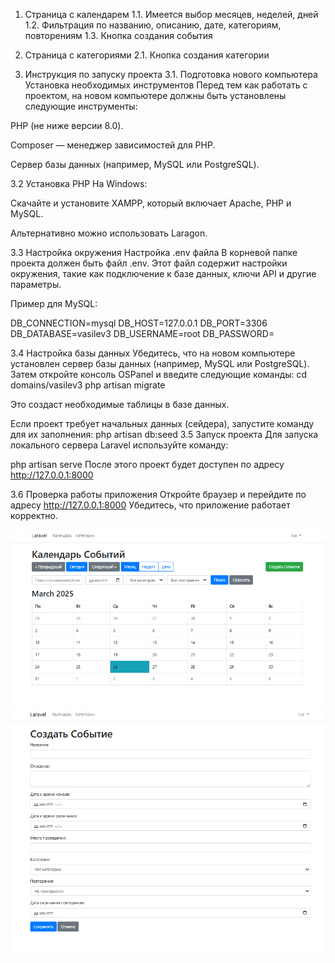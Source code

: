 1. Страница с календарем
1.1. Имеется выбор месяцев, неделей, дней
1.2. Фильтрация по названию, описанию, дате, категориям, повторениям
1.3. Кнопка создания события

2. Страница с категориями
2.1. Кнопка создания категории

3. Инструкция по запуску проекта
 3.1. Подготовка нового компьютера
Установка необходимых инструментов
Перед тем как работать с проектом, на новом компьютере должны быть установлены следующие инструменты:

PHP (не ниже версии 8.0).

Composer — менеджер зависимостей для PHP.

Сервер базы данных (например, MySQL или PostgreSQL).

 3.2 Установка PHP
На Windows:

Скачайте и установите XAMPP, который включает Apache, PHP и MySQL.

Альтернативно можно использовать Laragon.

 3.3 Настройка окружения
Настройка .env файла
В корневой папке проекта должен быть файл .env. Этот файл содержит настройки окружения, такие как подключение к базе данных, ключи API и другие параметры.

Пример для MySQL:

DB_CONNECTION=mysql
DB_HOST=127.0.0.1
DB_PORT=3306
DB_DATABASE=vasilev3
DB_USERNAME=root
DB_PASSWORD=

 3.4 Настройка базы данных
Убедитесь, что на новом компьютере установлен сервер базы данных (например, MySQL или PostgreSQL).
Затем откройте консоль OSPanel и введите следующие команды:
cd domains/vasilev3
php artisan migrate

Это создаст необходимые таблицы в базе данных.

Если проект требует начальных данных (сейдера), запустите команду для их заполнения:
php artisan db:seed
3.5 Запуск проекта
Для запуска локального сервера Laravel используйте команду:

php artisan serve
После этого проект будет доступен по адресу http://127.0.0.1:8000

3.6 Проверка работы приложения
Откройте браузер и перейдите по адресу http://127.0.0.1:8000 Убедитесь, что приложение работает корректно.

 ![alt text](image.png)
 ![alt text](image1.png)